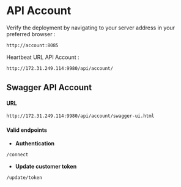 # API Account
Verify the deployment by navigating to your server address in your preferred browser :
```sh
http://account:8085
```
Heartbeat URL API Account :
```sh
http://172.31.249.114:9980/api/account/
```

## Swagger API Account

#### URL
```sh
http://172.31.249.114:9980/api/account/swagger-ui.html
```
#### Valid endpoints

- **Authentication**
```sh
/connect
```

- **Update customer token**
```sh
/update/token
```
